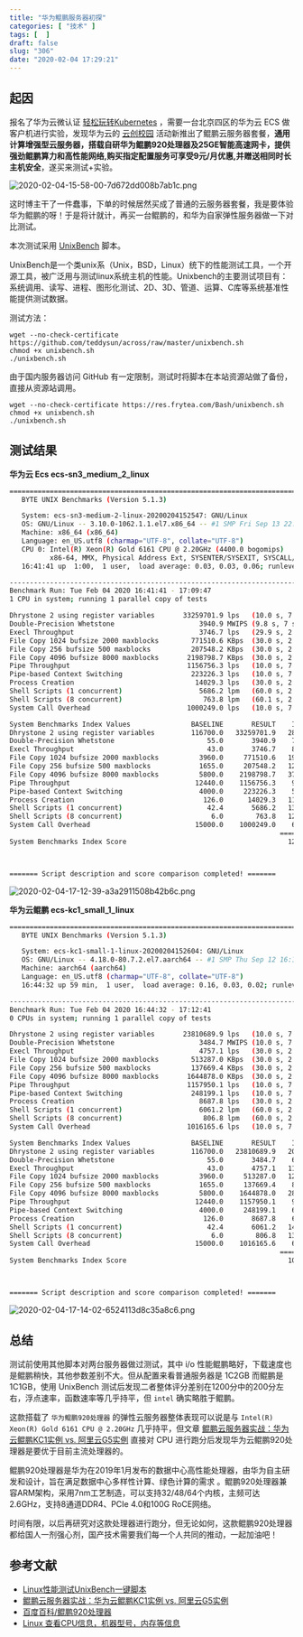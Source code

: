 ```yaml
---
title: "华为鲲鹏服务器初探"
categories: [ "技术" ]
tags: [  ]
draft: false
slug: "306"
date: "2020-02-04 17:29:21"
---
```


## 起因

报名了华为云微认证  [轻松玩转Kubernetes](https://edu.huaweicloud.com/certifications/32f661c5c9a142c8ad3ef050cce337a2) ，需要一台北京四区的华为云 ECS 做客户机进行实验，发现华为云的 [云创校园](https://developer.huaweicloud.com/campus) 活动新推出了鲲鹏云服务器套餐，**通用计算增强型云服务器，搭载自研华为鲲鹏920处理器及25GE智能高速网卡，提供强劲鲲鹏算力和高性能网络,购买指定配置服务可享受9元/月优惠,并赠送相同时长主机安全**，遂买来测试+实验。

![2020-02-04-15-58-00-7d672dd008b7ab1c.png](https://imagehost-cdn.frytea.com/images/2020/02/04/2020-02-04-15-58-00-7d672dd008b7ab1c.png)

这时博主干了一件蠢事，下单的时候居然买成了普通的云服务器套餐，我是要体验华为鲲鹏的呀！于是将计就计，再买一台鲲鹏的，和华为自家弹性服务器做一下对比测试。

本次测试采用 [UnixBench](https://github.com/teddysun/across/blob/master/unixbench.sh) 脚本。

UnixBench是一个类unix系（Unix，BSD，Linux）统下的性能测试工具，一个开源工具，被广泛用与测试linux系统主机的性能。Unixbench的主要测试项目有：系统调用、读写、进程、图形化测试、2D、3D、管道、运算、C库等系统基准性能提供测试数据。

测试方法：

```
wget --no-check-certificate https://github.com/teddysun/across/raw/master/unixbench.sh
chmod +x unixbench.sh
./unixbench.sh
```

由于国内服务器访问 GitHub 有一定限制，测试时将脚本在本站资源站做了备份，直接从资源站调用。

```
wget --no-check-certificate https://res.frytea.com/Bash/unixbench.sh
chmod +x unixbench.sh
./unixbench.sh
```

## 测试结果

**华为云 Ecs ecs-sn3_medium_2_linux**

```bash
========================================================================
   BYTE UNIX Benchmarks (Version 5.1.3)

   System: ecs-sn3-medium-2-linux-20200204152547: GNU/Linux
   OS: GNU/Linux -- 3.10.0-1062.1.1.el7.x86_64 -- #1 SMP Fri Sep 13 22:55:44 UTC 2019
   Machine: x86_64 (x86_64)
   Language: en_US.utf8 (charmap="UTF-8", collate="UTF-8")
   CPU 0: Intel(R) Xeon(R) Gold 6161 CPU @ 2.20GHz (4400.0 bogomips)
          x86-64, MMX, Physical Address Ext, SYSENTER/SYSEXIT, SYSCALL/SYSRET
   16:41:41 up  1:00,  1 user,  load average: 0.03, 0.03, 0.06; runlevel 3

------------------------------------------------------------------------
Benchmark Run: Tue Feb 04 2020 16:41:41 - 17:09:47
1 CPU in system; running 1 parallel copy of tests

Dhrystone 2 using register variables       33259701.9 lps   (10.0 s, 7 samples)
Double-Precision Whetstone                     3940.9 MWIPS (9.8 s, 7 samples)
Execl Throughput                               3746.7 lps   (29.9 s, 2 samples)
File Copy 1024 bufsize 2000 maxblocks        771510.6 KBps  (30.0 s, 2 samples)
File Copy 256 bufsize 500 maxblocks          207548.2 KBps  (30.0 s, 2 samples)
File Copy 4096 bufsize 8000 maxblocks       2198798.7 KBps  (30.0 s, 2 samples)
Pipe Throughput                             1156756.3 lps   (10.0 s, 7 samples)
Pipe-based Context Switching                 223226.3 lps   (10.0 s, 7 samples)
Process Creation                              14029.3 lps   (30.0 s, 2 samples)
Shell Scripts (1 concurrent)                   5686.2 lpm   (60.0 s, 2 samples)
Shell Scripts (8 concurrent)                    763.8 lpm   (60.1 s, 2 samples)
System Call Overhead                        1000249.0 lps   (10.0 s, 7 samples)

System Benchmarks Index Values               BASELINE       RESULT    INDEX
Dhrystone 2 using register variables         116700.0   33259701.9   2850.0
Double-Precision Whetstone                       55.0       3940.9    716.5
Execl Throughput                                 43.0       3746.7    871.3
File Copy 1024 bufsize 2000 maxblocks          3960.0     771510.6   1948.3
File Copy 256 bufsize 500 maxblocks            1655.0     207548.2   1254.1
File Copy 4096 bufsize 8000 maxblocks          5800.0    2198798.7   3791.0
Pipe Throughput                               12440.0    1156756.3    929.9
Pipe-based Context Switching                   4000.0     223226.3    558.1
Process Creation                                126.0      14029.3   1113.4
Shell Scripts (1 concurrent)                     42.4       5686.2   1341.1
Shell Scripts (8 concurrent)                      6.0        763.8   1273.1
System Call Overhead                          15000.0    1000249.0    666.8
                                                                   ========
System Benchmarks Index Score                                        1219.7



======= Script description and score comparison completed! =======
```

![2020-02-04-17-12-39-a3a2911508b42b6c.png](https://imagehost-cdn.frytea.com/images/2020/02/04/2020-02-04-17-12-39-a3a2911508b42b6c.png)

**华为云鲲鹏 ecs-kc1_small_1_linux**

```bash
========================================================================
   BYTE UNIX Benchmarks (Version 5.1.3)

   System: ecs-kc1-small-1-linux-20200204152604: GNU/Linux
   OS: GNU/Linux -- 4.18.0-80.7.2.el7.aarch64 -- #1 SMP Thu Sep 12 16:13:20 UTC 2019
   Machine: aarch64 (aarch64)
   Language: en_US.utf8 (charmap="UTF-8", collate="UTF-8")
   16:44:32 up 59 min,  1 user,  load average: 0.16, 0.03, 0.02; runlevel 3

------------------------------------------------------------------------
Benchmark Run: Tue Feb 04 2020 16:44:32 - 17:12:41
0 CPUs in system; running 1 parallel copy of tests

Dhrystone 2 using register variables       23810689.9 lps   (10.0 s, 7 samples)
Double-Precision Whetstone                     3484.7 MWIPS (10.0 s, 7 samples)
Execl Throughput                               4757.1 lps   (30.0 s, 2 samples)
File Copy 1024 bufsize 2000 maxblocks        513287.0 KBps  (30.0 s, 2 samples)
File Copy 256 bufsize 500 maxblocks          137669.4 KBps  (30.0 s, 2 samples)
File Copy 4096 bufsize 8000 maxblocks       1644878.0 KBps  (30.0 s, 2 samples)
Pipe Throughput                             1157950.1 lps   (10.0 s, 7 samples)
Pipe-based Context Switching                 248199.1 lps   (10.0 s, 7 samples)
Process Creation                               8687.8 lps   (30.0 s, 2 samples)
Shell Scripts (1 concurrent)                   6061.2 lpm   (60.0 s, 2 samples)
Shell Scripts (8 concurrent)                    806.8 lpm   (60.0 s, 2 samples)
System Call Overhead                        1016165.6 lps   (10.0 s, 7 samples)

System Benchmarks Index Values               BASELINE       RESULT    INDEX
Dhrystone 2 using register variables         116700.0   23810689.9   2040.3
Double-Precision Whetstone                       55.0       3484.7    633.6
Execl Throughput                                 43.0       4757.1   1106.3
File Copy 1024 bufsize 2000 maxblocks          3960.0     513287.0   1296.2
File Copy 256 bufsize 500 maxblocks            1655.0     137669.4    831.8
File Copy 4096 bufsize 8000 maxblocks          5800.0    1644878.0   2836.0
Pipe Throughput                               12440.0    1157950.1    930.8
Pipe-based Context Switching                   4000.0     248199.1    620.5
Process Creation                                126.0       8687.8    689.5
Shell Scripts (1 concurrent)                     42.4       6061.2   1429.5
Shell Scripts (8 concurrent)                      6.0        806.8   1344.7
System Call Overhead                          15000.0    1016165.6    677.4
                                                                   ========
System Benchmarks Index Score                                        1070.6



======= Script description and score comparison completed! =======
```

![2020-02-04-17-14-02-6524113d8c35a8c6.png](https://imagehost-cdn.frytea.com/images/2020/02/04/2020-02-04-17-14-02-6524113d8c35a8c6.png)

## 总结

测试前使用其他脚本对两台服务器做过测试，其中 i/o 性能鲲鹏略好，下载速度也是鲲鹏稍快，其他参数差别不大。但从配置来看普通服务器是 1C2GB 而鲲鹏是 1C1GB，使用 UnixBench 测试后发现二者整体评分差别在1200分中的200分左右，浮点速率，函数速率等几乎持平，但 `intel` 确实略胜于鲲鹏。

这款搭载了 `华为鲲鹏920处理器` 的弹性云服务器整体表现可以说是与 `Intel(R) Xeon(R) Gold 6161 CPU @ 2.20GHz` 几乎持平，但文章 [鲲鹏云服务器实战：华为云鲲鹏KC1实例 vs. 阿里云G5实例](https://zhuanlan.zhihu.com/p/82300549) 直接对 CPU 进行跑分后发现华为云鲲鹏920处理器是要优于目前主流处理器的。

鲲鹏920处理器是华为在2019年1月发布的数据中心高性能处理器，由华为自主研发和设计，旨在满足数据中心多样性计算、绿色计算的需求  。鲲鹏920处理器兼容ARM架构，采用7nm工艺制造，可以支持32/48/64个内核，主频可达2.6GHz，支持8通道DDR4、PCIe 4.0和100G RoCE网络。

时间有限，以后再研究对这款处理器进行跑分，但无论如何，这款鲲鹏920处理器都给国人一剂强心剂，国产技术需要我们每一个人共同的推动，一起加油吧！


## 参考文献

- [Linux性能测试UnixBench一键脚本](https://teddysun.com/245.html)
- [鲲鹏云服务器实战：华为云鲲鹏KC1实例 vs. 阿里云G5实例](https://zhuanlan.zhihu.com/p/82300549)
- [百度百科/鲲鹏920处理器](https://baike.baidu.com/item/%E9%B2%B2%E9%B9%8F920%E5%A4%84%E7%90%86%E5%99%A8/23655037?fromtitle=%E9%B2%B2%E9%B9%8F920&fromid=23239523)
- [Linux 查看CPU信息，机器型号，内存等信息](https://blog.csdn.net/bluishglc/article/details/41390589)
